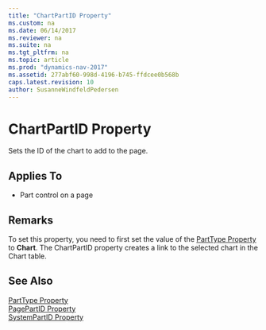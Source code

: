 ```yaml
---
title: "ChartPartID Property"
ms.custom: na
ms.date: 06/14/2017
ms.reviewer: na
ms.suite: na
ms.tgt_pltfrm: na
ms.topic: article
ms.prod: "dynamics-nav-2017"
ms.assetid: 277abf60-998d-4196-b745-ffdcee0b568b
caps.latest.revision: 10
author: SusanneWindfeldPedersen
---
```


# ChartPartID Property
Sets the ID of the chart to add to the page.  
  
## Applies To  
  
-   Part control on a page  
  
<!-- 
> [!IMPORTANT]  
>  This property is not supported by [!INCLUDE[nav_web](../includes/nav_web_md.md)]. When the page displays in [!INCLUDE[nav_web](../includes/nav_web_md.md)], the property is ignored and the chart does not appear.  
--> 

## Remarks  
 To set this property, you need to first set the value of the [PartType Property](devenv-parttype-property.md) to **Chart**. The ChartPartID property creates a link to the selected chart in the Chart table.  
  
## See Also  
 [PartType Property](devenv-parttype-property.md)   
 [PagePartID Property](devenv-pagepartid-property.md)   
 [SystemPartID Property](devenv-systempartid-property.md)
